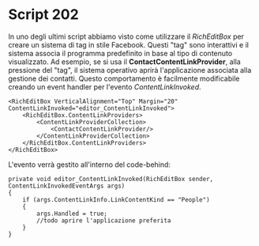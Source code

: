 # Script 202

In uno degli ultimi script abbiamo visto come utilizzare il *RichEditBox* per creare un sistema di tag in stile Facebook. Questi "tag" sono interattivi e il sistema associa il programma predefinito in base al tipo di contenuto visualizzato. Ad esempio, se si usa il **ContactContentLinkProvider**, alla pressione del "tag", il sistema operativo aprirà l'applicazione associata alla gestione dei contatti. Questo comportamento è facilmente modificabile creando un event handler per l'evento *ContentLinkInvoked*.

```
<RichEditBox VerticalAlignment="Top" Margin="20" ContentLinkInvoked="editor_ContentLinkInvoked">
    <RichEditBox.ContentLinkProviders>
        <ContentLinkProviderCollection>
            <ContactContentLinkProvider/>
        </ContentLinkProviderCollection>
    </RichEditBox.ContentLinkProviders>
</RichEditBox>
```

L'evento verrà gestito all'interno del code-behind:

```
private void editor_ContentLinkInvoked(RichEditBox sender, ContentLinkInvokedEventArgs args)
{
    if (args.ContentLinkInfo.LinkContentKind == "People")
    {
        args.Handled = true;
        //todo aprire l'applicazione preferita
    }
}
```